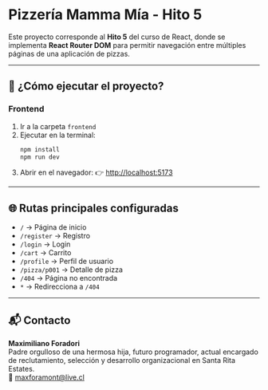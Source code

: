 # Pizzería Mamma Mía - Hito 5

Este proyecto corresponde al **Hito 5** del curso de React, donde se implementa **React Router DOM** para permitir navegación entre múltiples páginas de una aplicación de pizzas.

---

## 🚀 ¿Cómo ejecutar el proyecto?

### Frontend
1. Ir a la carpeta `frontend`
2. Ejecutar en la terminal:
   ```bash
   npm install
   npm run dev
   ```
3. Abrir en el navegador:
   👉 [http://localhost:5173](http://localhost:5173)

---

## 🌐 Rutas principales configuradas

- `/` → Página de inicio
- `/register` → Registro
- `/login` → Login
- `/cart` → Carrito
- `/profile` → Perfil de usuario
- `/pizza/p001` → Detalle de pizza
- `/404` → Página no encontrada
- `*` → Redirecciona a `/404`

---

## 📬 Contacto

**Maximiliano Foradori**  
Padre orgulloso de una hermosa hija, futuro programador, actual encargado de reclutamiento, selección y desarrollo organizacional en Santa Rita Estates.  
📧 [maxforamont@live.cl](mailto:maxforamont@live.cl)
